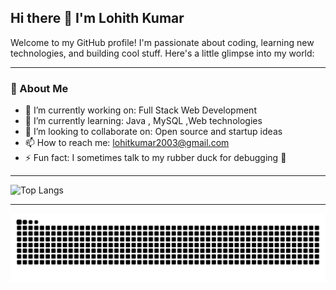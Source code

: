 ## Hi there 👋 I'm Lohith Kumar

Welcome to my GitHub profile! I'm passionate about coding, learning new technologies, and building cool stuff. Here's a little glimpse into my world:

---

### 🚀 About Me

- 🔭 I’m currently working on: Full Stack Web Development
- 🌱 I’m currently learning: Java , MySQL ,Web technologies
- 👯 I’m looking to collaborate on: Open source and startup ideas
- 📫 How to reach me: lohitkumar2003@gmail.com
- ⚡ Fun fact: I sometimes talk to my rubber duck for debugging 🐥

---

![Top Langs](https://github-readme-stats.vercel.app/api/top-langs/?username=lohithkumark&layout=compact&theme=radical)

---

![snake gif](https://raw.githubusercontent.com/szwedzik/szwedzik/output/github-contribution-grid-snake-dark.svg#gh-dark-mode-only)

